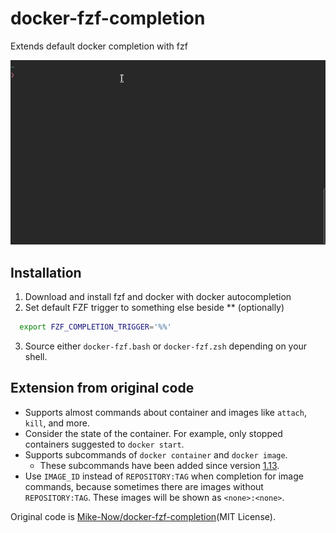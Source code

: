 # docker-fzf-completion
Extends default docker completion with fzf

<img src="https://raw.githubusercontent.com/Mike-Now/img/master/docker-fzf-completion.gif" width=640>

## Installation
1. Download and install fzf and docker with docker autocompletion
2. Set default FZF trigger to something else beside ** (optionally)

```bash
  export FZF_COMPLETION_TRIGGER='%%'
```

3. Source either `docker-fzf.bash` or `docker-fzf.zsh` depending on your shell.

## Extension from original code

* Supports almost commands about container and images like `attach`, `kill`, and more.
* Consider the state of the container. For example, only stopped containers suggested to `docker start`.
* Supports subcommands of `docker container` and `docker image`.
  * These subcommands have been added since version [1.13](https://blog.docker.com/2017/01/whats-new-in-docker-1-13/).
* Use `IMAGE_ID` instead of `REPOSITORY:TAG` when completion for image commands,
  because sometimes there are images without `REPOSITORY:TAG`. These images will be shown as `<none>:<none>`.

Original code is [Mike-Now/docker-fzf-completion](https://github.com/Mike-Now/docker-fzf-completion)(MIT License).
